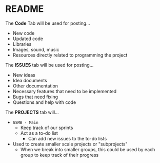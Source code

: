 # README

The **Code** Tab will be used for posting...
  - New code
  - Updated code
  - Libraries
  - Images, sound, music
  - Resources directly related to programming the project

The **ISSUES** tab will be used for posting...
  - New ideas
  - Idea documents
  - Other documentation
  - Necessary features that need to be implemented
  - Bugs that need fixing
  - Questions and help with code

The **PROJECTS** tab will...
  - `GSMB - Main`
    - Keep track of our sprints
    - Act as a to-do list
      - Can add new issues to the to-do lists
  - Used to create smaller scale projects or "subprojects"
    - When we break into smaller groups, this could be used by each group to keep track of their progress
